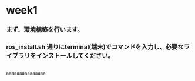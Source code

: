 # week1

### まず、環境構築を行います。

### ros_install.sh 通りにterminal(端末)でコマンドを入力し、必要なライブラリをインストールしてください。

```

aaaaaaaaaaaaaaa

```
